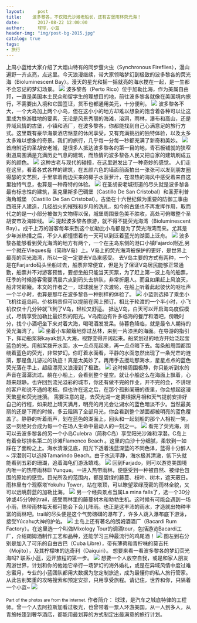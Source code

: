 ```yaml
---
layout:     post
title:    波多黎各，不仅阳光沙滩老船长，还有古堡雨林荧光海！
date:       2017-08-22 12:00:00
author:     球球，小蓝
header-img: "img/post-bg-2015.jpg"
catalog: true
tags:
- 旅行
---
```

上周小蓝给大家介绍了大烟山特有的同步萤火虫（Synchronous Fireflies），漫山遍野一齐点亮，点这里。今天浪漫继续，带大家领略梦幻到极致的波多黎各的荧光海（Bioluminescent Bay）。漫天的星光和摇一摇就亮的海水搅在一起，是一生都不会忘记的梦幻场景。
![](http://ou5i4urqa.bkt.clouddn.com//puertorico/FullSizeRender%20173.jpg)
波多黎各（Perto Rico）位于加勒比海，作为美属自由邦，一直是美国本土民众和留学生的理想目的地，前往波多黎各就像在美国境内旅行，不需要出入境和它国签证，货币也都通用美元，十分便利。
![](http://ou5i4urqa.bkt.clouddn.com//puertorico/FullSizeRender%20179.jpg)
        波多黎各不大，一个大岛加上两个小岛，但在这小小的地方却难以想象的饱含着各种可以让这里成为旅游胜地的要素，无论是风景秀丽的海滩，溶洞，雨林，瀑布和高山，还是异域风情的古堡，小镇和酒厂，在波多黎各，你都能找到自己心满意足的旅行方式。这里既有豪华海景酒店惬意的休闲享受，又有充满挑战的独特体验，以及太多太多难以想象的奇景。我们的旅行，几乎每一分每一秒都充满了新奇和美妙。
![](http://ou5i4urqa.bkt.clouddn.com//puertorico/FullSizeRender%20176.jpg)
首府附近的圣胡安老城，是很多人抵达波多黎各的第一目的地，青石板铺就的狭窄街道周围满是充满历史气息的建筑，而热情的波多黎各人民又把自家的建筑刷成五彩的颜色。
![](http://ou5i4urqa.bkt.clouddn.com//puertorico/%E7%B2%98%E8%B4%B4%E5%9B%BE%E7%89%87_20170819215438.jpg)
        这种古老与现代的碰撞，在这里迸发出了一种奇妙的感觉。 人们走在这里，看着各式各样的建筑，在五颜六色的墙面前面拍出一张张可以发到朋友圈得瑟的文艺照，手里拿着街边买来的椰子水菠萝汁，在湿热的海风中感受着来自这里独特气息，也算是一种奇特的体验。
![](http://ou5i4urqa.bkt.clouddn.com//puertorico/FullSizeRender%20181.jpg)
        在圣胡安老城街道的尽头就是波多黎各最有标志性的建筑，圣克里斯多巴碉堡（Castillo De San Cristobal）和圣菲利普海角城堡 （Castillo De San Cristobal）。古堡在十六世纪做为重要的防御工事由西班牙人建造，几经战火的摧残和岁月的洗礼，如今的古堡也不再发挥作用，取而代之的是一小部分被做为文物得以保，城堡周围景色美不胜收，高处可俯瞰整个圣胡安市及海岸线。
![](http://ou5i4urqa.bkt.clouddn.com//puertorico/FullSizeRender%20178.jpg)
提起波多黎各旅游，就不得不提荧光海湾（Bioluminescent Bay）。成千上万的游客每年来到这个加勒比小岛都是为了荧光海湾而来。尤其是少年派热播之后，不少人都憧憬着有一天可以到泛着蓝光的湖面上泛舟。
![](http://ou5i4urqa.bkt.clouddn.com//puertorico/%E7%B2%98%E8%B4%B4%E5%9B%BE%E7%89%87_20170819231041.jpg)
        波多黎各能够看到荧光海湾的地方有两个，一个在主岛东侧的港口小镇Fajardo附近,另一个就在Vieques岛（简称V岛）上。V岛上的荧光海湾被保护的更好，是世界上最亮的荧光海湾，所以一定一定要去V岛来感受。
去V岛主要的方式有两种，一个是在Farjardo码头坐船过去，船票非常便宜，但是为了保证V岛居民能够正常通勤，船票并不对游客预售，要想坐船只能当天买票，为了赶上第一波上岛的船票，旺季的时候游客需要清晨六点到码头去排队，非常折磨人。而且如果赶上风浪天，船非常颠簸。本文的作者之一，球球就坐了次渡轮，在船上听着此起彼伏的呕吐声一个半小时，也算是那年在波多黎各一种别样的体验了。
![](http://ou5i4urqa.bkt.clouddn.com//puertorico/%E7%B2%98%E8%B4%B4%E5%9B%BE%E7%89%87_20170819231428.jpg)
小蓝则选择了乘坐小飞机往返岛间。价格稍贵但可以提前在网上预订。相比于轮渡的一个半小时，小飞机仅仅十几分钟就飞到了V岛，轻松又舒适。
抵达V岛，白天可以开启海岛度假模式，尽情享受加勒比最炽烈的阳光。V岛南边有许多临海的餐厅和酒吧，傍晚时分，找个小酒吧坐下来对着大海，喝喝酒发发呆。待暮色降临，就是最令人期待的荧光海湾了。
![](http://ou5i4urqa.bkt.clouddn.com//puertorico/FullSizeRender%20173.jpg)
        坐着小车颠簸地穿过丛林，来到一片漆黑的海面。在导游的指引下，挥动船桨将kayak划入大海，视野变得开阔起来。船桨划过的地方开始泛起莹蓝色的光。用船桨拨开水面，水一点点亮起来，再一点点暗下去。每条船周围都围绕着蓝色的荧光，非常梦幻。你盯着水面看，平静的水面忽然出现了一条光芒的涟漪，那是鱼儿游过的轨迹！真是太美妙了。再用手去搅动那海水，星星点点的蓝色荧光落在手上，超级漂亮又浪漫到了极致。
![](http://ou5i4urqa.bkt.clouddn.com//puertorico/FullSizeRender%20174.jpg)
这时候周围极静，你只能听到水的声音在潺潺流过。躺在小船上，会看到整个星空。就让小船这么在海面上飘着，心越来越静。也许回到流光溢彩的城市，你还有做不完的作业，开不完的会，不讲理的客户和说不通的老板。但也许在这之后，在那个孤影阑珊的夜里，你会想起这漫天繁星和荧光涟漪。
需要注意的是，去荧光湖一定要根据月相和天气提前安排好自己的行程，如果赶上晴天满月，明亮的月光会让湖水的蓝色暗淡不少。当然最美丽的还是下雨的时候，多云阻隔了全部月光，你会看到整个湖面都被明亮的蓝色覆盖了。静静的听着雨声，划在蓝色的湖面上，回头和一起划船的那个人相视一笑，这一刻绝对会成为每一个在场人生命中最动人的一刻之一。
![](http://ou5i4urqa.bkt.clouddn.com//puertorico/IMG_3716.jpg)
看完了荧光海，则可以去波多黎各的另一个小岛Culebra（简称C岛）享受阳光沙滩和浮潜。C岛上有着全球排名第二的沙滩Flamenco Beach 。这里的白沙十分细腻，柔软到一如踩在了面粉之上。海水清澈见底，阳光下透着浅蓝深蓝的不同色泽，蓝得十分醉人~
浮潜则可以选择Tamarindo Beach。由于水流平静，海水极其清澈，低下头就能看到五彩的珊瑚，追着海龟们游泳嬉戏。
![](http://ou5i4urqa.bkt.clouddn.com//puertorico/FullSizeRender%20183.jpg)
回到Farjado，则可以游览美国境内唯一的热带雨林El Yunque。一进入热带雨林，便感受到一种被自然、被绿色包围的原始的感受。目光所及的范围内，都是碧绿的藤蔓、枝叶、树木，遮天蔽日。雨林里有个观察塔Yokuhu Tower，站在塔顶，可以瞭望翠绿茂密的雨林全貌，又可以远眺蔚蓝的加勒比海。
![](http://ou5i4urqa.bkt.clouddn.com//puertorico/FullSizeRender%20184.jpg)
另一个经典景点当属La mina falls了，选一个30分钟或45分钟的trail，感受雨林里的藤蔓树木和勃勃生机。这时候有可能会遇到一场小雨，热带雨林每天都可能会下会儿阵雨。也正是这丰沛的雨水，才造就出物种丰富的雨林吧。trail的尽头便是这个气势磅礴的瀑布了，许多人跳入瀑布底下游泳，接受Yúcahu大神的护佑。
![](http://ou5i4urqa.bkt.clouddn.com//puertorico/FullSizeRender%20185.jpg)
主岛上还有著名的朗姆酒酒厂（Bacardi Rum Factory）。在这里选一个叫做Mixology Tour的调酒tour，包括游览Bacardi工厂，介绍朗姆酒制作工艺和品种，还能学习三种最流行的鸡尾酒！
![](http://ou5i4urqa.bkt.clouddn.com//puertorico/IMG_3723.jpg)
图左到右分别是加入了可乐的自由古巴（Cuba Libre），带有薄荷和青柠味的莫吉托（Mojito），及其柠檬味的达奇利（Daiquiri）。 
想要来看一看波多黎各的梦幻荧光海吗? 联系小蓝，迈开旅程的第一步。
![](http://ou5i4urqa.bkt.clouddn.com//puertorico/%E7%B2%98%E8%B4%B4%E5%9B%BE%E7%89%87_20170819220353.jpg)
想要一个人放空自我，或是和家人朋友周游世界，计划和你的他她它举行一场梦幻的海外婚礼，或是在异域风情中度过难忘蜜月，专业的小蓝团队都用大数据为您定制旅途，成为最懂你的私人旅行管家。从此告别繁重的攻略搜索和预定安排，只用享受旅程。请记住，世界和你，只隔着一个小蓝~
![](http://ou5i4urqa.bkt.clouddn.com//fuji/QR.jpg)

<small>Part of the photos are from the Internet.</small>
作者简介：
球球，是汽车之城底特律的工程师。曾一个人去阿拉斯加看过极光，也曾带着一票人环游美国。从一人到多人，从青旅帐篷到奢华酒店，都能用最划算的方式制定出最满意的旅行计划。




